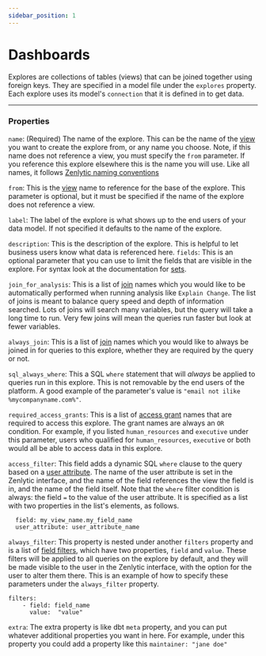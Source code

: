 ```yaml
---
sidebar_position: 1
---
```


# Dashboards

Explores are collections of tables (views) that can be joined together using foreign keys. They are specified in a model file under the `explores` property. Each explore uses its model's `connection` that it is defined in to get data.

---

### Properties

`name`: (Required) The name of the explore. This can be the name of the [view](../_2_data_modeling_view.md) you want to create the explore from, or any name you choose. Note, if this name does not reference a view, you must specify the `from` parameter. If you reference this explore elsewhere this is the name you will use. Like all names, it follows [Zenlytic naming conventions](../_2_data_modeling.md#naming-conventions)

`from`: This is the [view](../_2_data_modeling_view.md) name to reference for the base of the explore. This parameter is optional, but it must be specified if the name of the explore does not reference a view.

`label`: The label of the explore is what shows up to the end users of your data model. If not specified it defaults to the name of the explore.

`description`: This is the description of the explore. This is helpful to let business users know what data is referenced here.
`fields`: This is an optional parameter that you can use to limit the fields that are visible in the explore. For syntax look at the documentation for [sets](../2_data_modeling_sets.md).

`join_for_analysis`: This is a list of [join](../_2_data_modeling_join.md) names which you would like to be automatically performed when running analysis like `Explain Change`. The list of joins is meant to balance query speed and depth of information searched. Lots of joins will search many variables, but the query will take a long time to run. Very few joins will mean the queries run faster but look at fewer variables.

`always_join`: This is a list of [join](../_2_data_modeling_join.md) names which you would like to always be joined in for queries to this explore, whether they are required by the query or not.

`sql_always_where`: This a SQL `where` statement that will *always* be applied to queries run in this explore. This is not removable by the end users of the platform. A good example of the parameter's value is `"email not ilike %mycompanyname.com%"`.

`required_access_grants`: This is a list of [access grant](../_2_data_modeling_access_grants.md) names that are required to access this explore. The grant names are always an `OR` condition. For example, if you listed `human_resources` and `executive` under this parameter, users who qualified for `human_resources`, `executive` or both would all be able to access data in this explore.

`access_filter`: This field adds a dynamic SQL `where` clause to the query based on a [user attribute](../data_modeling_access_grants.md#user-attributes). The name of the user attribute is set in the Zenlytic interface, and the name of the field references the view the field is in, and the name of the field itself. Note that the `where` filter condition is always: the field `=` to the value of the user attribute. It is specified as a list with two properties in the list's elements, as follows.
```
  field: my_view_name.my_field_name
  user_attribute: user_attribute_name
```

`always_filter`: This property is nested under another `filters` property and is a list of [field filters](../_2_data_modeling_field_filter), which have two properties, `field` and `value`. These filters will be applied to all queries on the explore by default, and they will be made visible to the user in the Zenlytic interface, with the option for the user to alter them there. This is an example of how to specify these parameters under the `always_filter` property.
```
filters:
    - field: field_name
      value:  "value"
```

`extra`: The extra property is like dbt `meta` property, and you can put whatever additional properties you want in here. For example, under this property you could add a property like this `maintainer: "jane doe"`
